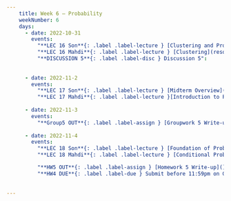 ```yaml
---
    title: Week 6 – Probability
    weekNumber: 6
    days:
      - date: 2022-10-31
        events:
          "**LEC 16 Son**{: .label .label-lecture } [Clustering and Probability](resources/lecture/lec16_son.pdf)": 
          "**LEC 16 Mahdi**{: .label .label-lecture } [Clustering](resources/lecture/lec16_mahdi.pdf), [Code](https://datahub.ucsd.edu/user/msoleymani/notebooks/public/msoleymani/lec16/lec16.ipynb)": 
          "**DISCUSSION 5**{: .label .label-disc } Discussion 5":
           
          
      - date: 2022-11-2
        events:
          "**LEC 17 Son**{: .label .label-lecture } [Midterm Overview](resources/lecture/lec17_son.pdf)":
          "**LEC 17 Mahdi**{: .label .label-lecture }[Introduction to Probability](resources/lecture/lec17_mahdi.pdf)":
    
      - date: 2022-11-3
        events:
          "**Group5 OUT**{: .label .label-assign } [Groupwork 5 Write-up](resources/groupwork/gw5.pdf)":
      
      - date: 2022-11-4
        events:
          "**LEC 18 Son**{: .label .label-lecture } [Foundation of Probability](resources/lecture/lec18_son.pdf)":
          "**LEC 18 Mahdi**{: .label .label-lecture } [Conditional Probability](resources/lecture/lec18_mahdi.pdf)":

          "**HW5 OUT**{: .label .label-assign } [Homework 5 Write-up]()":
          "**HW4 DUE**{: .label .label-due } Submit before 11:59pm on Gradescope" :
          
            
---
```

